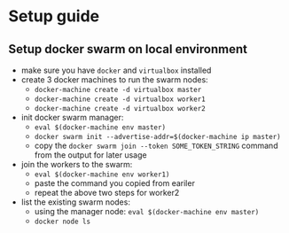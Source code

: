 # Setup guide

## Setup docker swarm on local environment

* make sure you have `docker` and `virtualbox` installed
* create 3 docker machines to run the swarm nodes:
  * `docker-machine create -d virtualbox master`
  * `docker-machine create -d virtualbox worker1`
  * `docker-machine create -d virtualbox worker2`
* init docker swarm manager:
  * `eval $(docker-machine env master)`
  * `docker swarm init --advertise-addr=$(docker-machine ip master)`
  * copy the `docker swarm join --token SOME_TOKEN_STRING` command from the output for later usage
* join the workers to the swarm:
  * `eval $(docker-machine env worker1)`
  * paste the command you copied from eariler
  * repeat the above two steps for worker2
* list the existing swarm nodes:
  * using the manager node: `eval $(docker-machine env master)`
  * `docker node ls` 